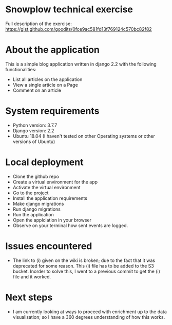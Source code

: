 
# Snowplow technical exercise
Full description of the exercise:
https://gist.github.com/goodits/0fce9ac581fd13f769124c570bc82f82

# About the application
This is a simple blog application written in django 2.2 with the following functionalities:
- List all articles on the application
- View a single article on a Page
- Comment on an article

# System requirements
- Python version: 3.7.7
- Django version: 2.2
- Ubuntu 18.04 (I haven't tested on other Operating systems or other versions of Ubuntu)

# Local deployment
- Clone the github repo
- Create a virtual environment for the app
- Activate the virtual environment
- Go to the project
- Install the application requirements
- Make django migrations
- Run django migrations
- Run the application
- Open the applciation in your browser
- Observe on your terminal how sent events are logged.

# Issues encountered
- The link to (i) given on the wiki is broken; due to the fact that it was deprecated for some reason. This (i) file has to be added to the S3 bucket. Inorder to solve this, I went to a previous commit to get the (i) file and it worked.

# Next steps
- I am currently looking at ways to proceed with enrichment up to the data visualisation; so I have a 360 degrees understanding of how this works.